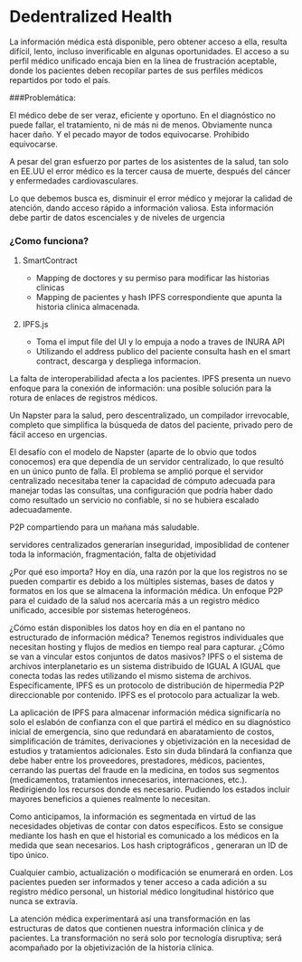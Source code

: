 # Dedentralized Health 

La información médica está disponible, pero obtener acceso a ella, resulta difícil, lento, incluso inverificable en algunas oportunidades. El acceso a su perfil médico unificado encaja bien en la línea de frustración aceptable, donde los pacientes deben recopilar partes de sus perfiles médicos repartidos por todo el país.

###Problemática:

El médico debe de ser veraz, eficiente y oportuno. En el diagnóstico no puede fallar, el tratamiento, ni de más ni de menos. Obviamente nunca hacer daño. Y el pecado mayor de todos equivocarse. Prohibido equivocarse.

A pesar del gran esfuerzo por partes de los asistentes de la salud, tan solo en EE.UU el error médico es la tercer causa de muerte, después del cáncer y enfermedades cardiovasculares.

Lo que debemos busca es, disminuir el error médico y mejorar la calidad de atención, dando acceso rápido a información valiosa. Esta información debe partir de datos escenciales y de niveles de urgencia

### ¿Como funciona?

1. SmartContract 
   - Mapping de doctores y su permiso para modificar las historias clinicas
   - Mapping de pacientes y hash IPFS correspondiente que apunta la historia clinica almacenada.

2. IPFS.js
   - Toma el imput file del UI y lo empuja a nodo a traves de INURA API
   - Utilizando el address publico del paciente consulta hash en el smart contract, descarga y despliega informacion.

La falta de interoperabilidad afecta a los pacientes. IPFS presenta un nuevo enfoque para la conexión de información: una posible solución para la rotura de enlaces de registros médicos.

Un Napster para la salud, pero descentralizado, un compilador irrevocable, completo que simplifica la búsqueda de datos del paciente,  privado pero de fácil acceso en urgencias.  

 El desafío con el modelo de Napster (aparte de lo obvio que todos conocemos) era que dependía de un servidor centralizado, lo que resultó en un único punto de falla. El problema se amplió porque el servidor centralizado necesitaba tener la capacidad de cómputo adecuada para manejar todas las consultas, una configuración que podría haber dado como resultado un servicio no confiable, si no se hubiera escalado adecuadamente.

P2P compartiendo para un mañana más saludable.

servidores centralizados generarían inseguridad, imposiblidad de contener toda la información, fragmentación, falta de objetividad

¿Por qué eso importa? Hoy en día, una razón por la que los registros no se pueden compartir es debido a los múltiples sistemas, bases de datos y formatos en los que se almacena la información médica. Un enfoque P2P para el cuidado de la salud nos acercaría más a un registro médico unificado, accesible por sistemas heterogéneos.

¿Cómo están disponibles los datos hoy en día en el pantano no estructurado de información médica? Tenemos registros individuales que necesitan hosting y flujos de medios en tiempo real para capturar. ¿Cómo se van a vincular estos conjuntos de datos masivos? IPFS o el sistema de archivos interplanetario es un sistema distribuido de IGUAL A IGUAL que conecta todas las redes utilizando el mismo sistema de archivos. Específicamente, IPFS es un protocolo de distribución de hipermedia P2P direccionable por contenido. IPFS es el protocolo para actualizar la web.

La aplicación de IPFS para almacenar información médica significaría no solo  el eslabón de confianza con el que partirá el médico en su diagnóstico inicial de emergencia, sino que redundará en abaratamiento de costos, simplificación de trámites, derivaciones y objetivización en la necesidad de estudios y tratamientos adicionales. Esto sin duda blindará la confianza que debe haber entre los proveedores, prestadores, médicos, pacientes, cerrando las puertas del fraude en la medicina, en todos sus segmentos (medicamentos, tratamientos innecesarios, internaciones, etc.). Redirigiendo los recursos donde es necesario. Pudiendo los estados incluir mayores beneficios a quienes realmente lo necesitan.

Como anticipamos, la información es segmentada en virtud de las necesidades objetivas de contar con datos específicos. Esto se consigue mediante los hash en que el historial es comunicado a los médicos en la medida que sean necesarios. Los hash criptográficos , generaran un ID de tipo único.

Cualquier cambio, actualización o modificación se enumerará en orden. Los pacientes pueden ser informados y tener acceso a cada adición a su registro médico personal, un historial médico longitudinal histórico que nunca se extravía.

La atención médica experimentará así una transformación en las estructuras de datos que contienen nuestra información clínica y de pacientes. La transformación no será solo por tecnología disruptiva; será acompañado por la objetivización de la historia clínica.
  
  
  
  
  
  
  

